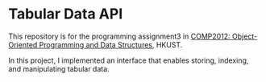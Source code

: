 # Tabular Data API

This repository is for the programming assignment3 in [COMP2012: Object-Oriented Programming and Data Structures](https://course.cse.ust.hk/comp2012/), HKUST.

In this project, I implemented an interface that enables storing, indexing, and manipulating tabular data. 
